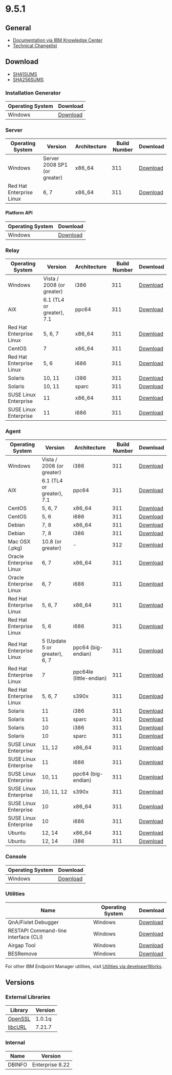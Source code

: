 # 9.5.1

## General
* [Documentation via IBM Knowledge Center](https://www.ibm.com/support/knowledgecenter/SSQL82_9.5.0/com.ibm.tivoli.tem.doc/welcome/BigFix_Platform_welcome.html)
* [Technical Changelist](https://support.bigfix.com/bes/changes/fullchangelist-95.txt)

## Download
* [SHA1SUMS](SHA1SUMS)
* [SHA256SUMS](SHA256SUMS)

### Installation Generator
| Operating System | Download |
| ---------------- | -------- |
| Windows | [Download](http://software.bigfix.com/download/bes/95/BigFix-BES-9.5.1.9.exe) |

### Server
| Operating System | Version | Architecture | Build Number | Download |
| ---------------- | ------- | ------------ | ------------ | -------- |
| Windows | Server 2008 SP1 (or greater) | x86_64 | 311 | [Download](http://software.bigfix.com/download/bes/95/BigFix-BES-Server-9.5.1.9.exe) |
| Red Hat Enterprise Linux | 6, 7 | x86_64 | 311 | [Download](http://software.bigfix.com/download/bes/95/ServerInstaller_9.5.1.9-rhe6.x86_64.tgz) |

#### Platform API
| Operating System | Download |
| ---------------- | -------- |
| Windows | [Download](http://software.bigfix.com/download/bes/95/BigFix-BES-ServerAPI-9.5.1.9.exe) |

### Relay
| Operating System | Version | Architecture | Build Number | Download |
| ---------------- | ------- | ------------ | ------------ | -------- |
| Windows | Vista / 2008 (or greater) | i386 | 311 | [Download](http://software.bigfix.com/download/bes/95/BigFix-BES-Relay-9.5.1.9.exe) |
| AIX | 6.1 (TL4 or greater), 7.1 | ppc64 | 311 | [Download](http://software.bigfix.com/download/bes/95/BESRelay-9.5.1.9.ppc64_aix61.pkg) |
| Red Hat Enterprise Linux | 5, 6, 7 | x86_64 | 311 | [Download](http://software.bigfix.com/download/bes/95/BESRelay-9.5.1.9-rhe5.x86_64.rpm) |
| CentOS | 7 | x86_64 | 311 | [Download](http://software.bigfix.com/download/bes/95/BESRelay-9.5.1.9-rhe5.x86_64.rpm) |
| Red Hat Enterprise Linux | 5, 6 | i686 | 311 | [Download](http://software.bigfix.com/download/bes/95/BESRelay-9.5.1.9-rhe5.i686.rpm) |
| Solaris | 10, 11 | i386 | 311 | [Download](http://software.bigfix.com/download/bes/95/BESRelay-9.5.1.9.x86_sol10.pkg) |
| Solaris | 10, 11 | sparc | 311 | [Download](http://software.bigfix.com/download/bes/95/BESRelay-9.5.1.9.sparc_sol10.pkg) |
| SUSE Linux Enterprise | 11 | x86_64 | 311 | [Download](http://software.bigfix.com/download/bes/95/BESRelay-9.5.1.9-sle11.x86_64.rpm) |
| SUSE Linux Enterprise | 11 | i686 | 311 | [Download](http://software.bigfix.com/download/bes/95/BESRelay-9.5.1.9-sle11.i686.rpm) |

### Agent
| Operating System | Version | Architecture | Build Number | Download |
| ---------------- | ------- | ------------ | ------------ | -------- |
| Windows | Vista / 2008 (or greater) | i386 | 311 | [Download](http://software.bigfix.com/download/bes/95/BigFix-BES-Client-9.5.1.9.exe) |
| AIX | 6.1 (TL4 or greater), 7.1 | ppc64 | 311 | [Download](http://software.bigfix.com/download/bes/95/BESAgent-9.5.1.9.ppc64_aix61.pkg) |
| CentOS | 5, 6, 7 | x86_64 | 311 | [Download](http://software.bigfix.com/download/bes/95/BESAgent-9.5.1.9-rhe5.x86_64.rpm) |
| CentOS | 5, 6 | i686 | 311 | [Download](http://software.bigfix.com/download/bes/95/BESAgent-9.5.1.9-rhe5.i686.rpm) |
| Debian | 7, 8 | x86_64 | 311 | [Download](http://software.bigfix.com/download/bes/95/BESAgent-9.5.1.9-debian6.amd64.deb) |
| Debian | 7, 8 | i386 | 311 | [Download](http://software.bigfix.com/download/bes/95/BESAgent-9.5.1.9-debian6.i386.deb) |
| Mac OSX (.pkg)| 10.8 (or greater) | - | 312 | [Download](http://software.bigfix.com/download/bes/95/BESAgent-9.5.0.312-BigFix_MacOSX10.7.pkg) |
| Oracle Enterprise Linux | 6, 7 | x86_64 | 311 | [Download](http://software.bigfix.com/download/bes/95/BESAgent-9.5.1.9-rhe5.x86_64.rpm) |
| Oracle Enterprise Linux | 6, 7 | i686 | 311 | [Download](http://software.bigfix.com/download/bes/95/BESAgent-9.5.1.9-rhe5.i686.rpm) |
| Red Hat Enterprise Linux | 5, 6, 7 | x86_64 | 311 | [Download](http://software.bigfix.com/download/bes/95/BESAgent-9.5.1.9-rhe5.x86_64.rpm) |
| Red Hat Enterprise Linux | 5, 6 | i686 | 311 | [Download](http://software.bigfix.com/download/bes/95/BESAgent-9.5.1.9-rhe5.i686.rpm) |
| Red Hat Enterprise Linux | 5 (Update 5 or greater), 6, 7 | ppc64 (big-endian) | 311 | [Download](http://software.bigfix.com/download/bes/95/BESAgent-9.5.1.9-rhe5.ppc64.rpm) |
| Red Hat Enterprise Linux | 7 | ppc64le (little-endian) | 311 | [Download](http://software.bigfix.com/download/bes/95/BESAgent-9.5.1.9-rhe7.ppc64le.rpm) |
| Red Hat Enterprise Linux | 5, 6, 7 | s390x | 311 | [Download](http://software.bigfix.com/download/bes/95/BESAgent-9.5.1.9-rhe5.s390x.rpm) |
| Solaris | 11 | i386 | 311 | [Download](http://software.bigfix.com/download/bes/95/BESAgent-9.5.1.9.x86_sol11.pkg) |
| Solaris | 11 | sparc | 311 | [Download](http://software.bigfix.com/download/bes/95/BESAgent-9.5.1.9.sparc_sol11.pkg) |
| Solaris | 10 | i386 | 311 | [Download](http://software.bigfix.com/download/bes/95/BESAgent-9.5.1.9.x86_sol10.pkg) |
| Solaris | 10 | sparc | 311 | [Download](http://software.bigfix.com/download/bes/95/BESAgent-9.5.1.9.sparc_sol10.pkg) |
| SUSE Linux Enterprise | 11, 12 | x86_64 | 311 | [Download](http://software.bigfix.com/download/bes/95/BESAgent-9.5.1.9-sle11.x86_64.rpm) |
| SUSE Linux Enterprise | 11 | i686 | 311 | [Download](http://software.bigfix.com/download/bes/95/BESAgent-9.5.1.9-sle11.i686.rpm) |
| SUSE Linux Enterprise | 10, 11 | ppc64 (big-endian) | 311 | [Download](http://software.bigfix.com/download/bes/95/BESAgent-9.5.1.9-sle10.ppc64.rpm) |
| SUSE Linux Enterprise | 10, 11, 12 | s390x | 311 | [Download](http://software.bigfix.com/download/bes/95/BESAgent-9.5.1.9-sle10.s390x.rpm) |
| SUSE Linux Enterprise | 10 | x86_64 | 311 | [Download](http://software.bigfix.com/download/bes/95/BESAgent-9.5.1.9-sle10.x86_64.rpm) |
| SUSE Linux Enterprise | 10 | i686 | 311 | [Download](http://software.bigfix.com/download/bes/95/BESAgent-9.5.1.9-sle10.i686.rpm) |
| Ubuntu | 12, 14 | x86_64 | 311 | [Download](http://software.bigfix.com/download/bes/95/BESAgent-9.5.1.9-ubuntu10.amd64.deb) |
| Ubuntu | 12, 14 | i386 | 311 | [Download](http://software.bigfix.com/download/bes/95/BESAgent-9.5.1.9-ubuntu10.i386.deb) | 

### Console
| Operating System | Download |
| ---------------- | -------- |
| Windows | [Download](http://software.bigfix.com/download/bes/95/BigFix-BES-Console-9.5.1.9.exe) |

### Utilities
| Name | Operating System | Download |
| ---- | ---------------- | -------- |
| QnA/Fixlet Debugger | Windows | [Download](http://software.bigfix.com/download/bes/95/util/QNA9.5.1.9.zip) |
| RESTAPI Command-line interface (CLI) | Windows | [Download](http://software.bigfix.com/download/bes/95/util/CLI9.5.1.9.zip) |
| Airgap Tool | Windows | [Download](http://software.bigfix.com/download/bes/95/util/AirgapTool9.5.1.9.zip) |
| BESRemove | Windows | [Download](http://software.bigfix.com/download/bes/95/util/BESRemove9.5.1.9.exe) |

For other IBM Endpoint Manager utilities, visit [Utilities via developerWorks](https://www.ibm.com/developerworks/community/wikis/home?lang=en#!/wiki/Tivoli%20Endpoint%20Manager/page/Utilities).

## Versions

### External Libraries
| Library | Version |
| ------- | ------- |
| [OpenSSL](https://www.openssl.org) | 1.0.1q |
| [libcURL](http://curl.haxx.se/libcurl/) | 7.21.7 |

### Internal
| Name | Version |
| ---- | ------- |
| DBINFO | Enterprise 8.22 |

